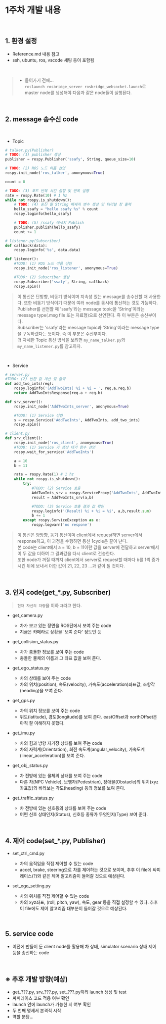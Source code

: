 # 1주차 개발 내용

<br>

## 1. 환경 설정

-   Reference.md 내용 참고
-   ssh, ubuntu, ros, vscode 세팅 등이 포함됨

<br>

> - 들어가기 전에...  
`roslaunch rosbridge_server rosbridge_websocket.launch`로 master node를 생성해야 다음과 같은 node들이 실행된다.

<br>

## 2. message 송수신 code

<br>

- Topic
```py
# talker.py(Publisher)
# TODO: (1) publisher 생성
publisher = rospy.Publisher('ssafy', String, queue_size=10)

# TODO: (2) ROS 노드 이름 선언
rospy.init_node('ros_talker', anonymous=True)    

count = 0

# TODO: (3) 코드 반복 시간 설정 및 반복 실행    
rate = rospy.Rate(10) # 1 hz
while not rospy.is_shutdown():
    # TODO: (4) 송신 될 String 메세지 변수 생성 및 터미널 창 출력 
    hello_ssafy = "hello ssafy %s" % count
    rospy.loginfo(hello_ssafy)

    # TODO: (5) /ssafy 메세지 Publish 
    publisher.publish(hello_ssafy)
    count += 1
```
```py
# listener.py(Subscriber)
def callback(data):
    rospy.loginfo('%s', data.data)

def listener():
    #TODO: (1) ROS 노드 이름 선언
    rospy.init_node('ros_listener', anonymous=True)

    #TODO: (2) Subscriber 생성
    rospy.Subscriber('ssafy', String, callback)
    rospy.spin()
```
> 이 통신은 단방향, 비동기 방식이며 지속성 있는 message를 송수신할 때 사용한다. 또한 비동기 방식이기 때문에 여러 node를 동시에 통신하는 것도 가능하다.  
Publisher를 선언할 때 'ssafy'라는 message topic을 'String'이라는 message type(.msg file 또는 자료형)으로 선언한다. 즉 이 부분은 송신부이다.  
Subscriber는 'ssafy'라는 message topic과 'String'이라는 message type을 구독하겠다는 뜻이다. 즉 이 부분은 수신부이다.  
더 자세한 Topic 통신 방식을 보려면 `my_name_talker.py`와 `my_name_listener.py`를 참고하자.

<br>

- Service
```py
# server.py
#TODO: (2) 반환 값 계산 및 출력
def add_two_ints(req):
    rospy.loginfo('(AddTwoInts) %i + %i = ', req.a,req.b)
    return AddTwoIntsResponse(req.a + req.b)

def srv_server():
    rospy.init_node('AddTwoInts_server', anonymous=True)

    #TODO: (1) Service 선언
    s = rospy.Service('AddTwoInts', AddTwoInts, add_two_ints)
    rospy.spin()
```
```py
# client.py
def srv_client():
    rospy.init_node('ros_client', anonymous=True)
    #TODO: (1) Service 가 생성 대기 함수 선언
    rospy.wait_for_service('AddTwoInts')

    a = 10
    b = 11

    rate = rospy.Rate(1) # 1 hz
    while not rospy.is_shutdown():
        try:
            #TODO: (2) Service 호출
            AddTwoInts_srv = rospy.ServiceProxy('AddTwoInts', AddTwoInts)
            result = AddTwoInts_srv(a,b)

            #TODO: (3) Service 호출 결과 값 확인
            rospy.loginfo('(Result) %i + %i = %i', a,b,result.sum)
            b += 1
        except rospy.ServiceException as e:
            rospy.logwarn('no respone')
```
> 이 통신은 양방향, 동기 통신이며 client에서 request하면 server에서 response하고, 이 과정을 수행하면 통신 1cycle은 끝이 난다.  
본 code는 client에서 a = 10, b = 11이란 값을 server에 전달하고 server에서 이 두 값을 더하여 그 결과값을 다시 client로 전송한다.  
또한 node가 꺼질 때까지 client에서 server로 request할 때마다 b를 1씩 증가시킨 뒤에 보내서 더한 값이 21, 22, 23 ...과 같이 될 것이다.

<br>

## 3. 인지 code(get_*.py, Subscriber)
> `현재 자신의 차량`을 이하 `차`라고 한다.
- get_camera.py  
    - 차가 보고 있는 장면을 ROS단에서 보여 주는 code
    - 지금은 카메라로 상황을 '보여 준다' 정도인 듯  

- get_collision_status.py
    - 차가 충돌한 정보를 보여 주는 code
    - 충돌한 물체의 이름과 그 좌표 값을 보여 준다.

- get_ego_status.py
    - 차의 상태를 보여 주는 code
    - 차의 위치(position), 속도(velocity), 가속도(acceleration)좌표값, 조향각(heading)을 보여 준다.

- get_gps.py
    - 차의 위치 정보를 보여 주는 code
    - 위도(latitude), 경도(longitude)를 보여 준다. eastOffset과 northOffset은 아직 잘 이해하지 못했다.

- get_imu.py
    - 차의 힘과 방향 자기장 상태를 보여 주는 code
    - 차의 자력계(Orientation), 회전 속도계(angular_velocity), 가속도계(linear_acceleration)를 보여 준다.

- get_obj_status.py
    - 차 전방에 있는 물체의 상태를 보여 주는 code
    - 다른 차(NPC Vehicle), 보행자(Pedestrian), 장애물(Obstacle)의 위치(xyz 좌표값)와 바라보는 각도(heading) 등의 정보를 보여 준다.

- get_traffic_status.py
    - 차 전방에 있는 신호등의 상태를 보여 주는 code
    - 어떤 신호 상태인지(Status), 신호등 종류가 무엇인지(Type) 보여 준다.

<br>

## 4. 제어 code(set_*.py, Publisher)
- set_ctrl_cmd.py
    - 차의 움직임을 직접 제어할 수 있는 code
    - accel, brake, steering으로 차를 제어하는 것으로 보이며, 추후 이 file에 싸피레이스(?)와 같은 제어 알고리즘이 들어갈 것으로 예상된다.

- set_ego_setting.py
    - 차의 위치를 직접 제어할 수 있는 code
    - 차의 xyz좌표, (roll, pitch, yaw), 속도, gear 등을 직접 설정할 수 있다. 추후 이 file에도 제어 알고리즘 대부분이 들어갈 것으로 예상된다.

<br>

## 5. service code
- 이전에 만들어 둔 client node를 활용해 차 상태, simulator scenario 상태 제어 등을 송신하는 code

<br>

## ※ 추후 개발 방향(예상)
- get_???.py, srv_???.py, set_???.py끼리 launch 생성 및 test
- 싸피레이스 코드 적용 여부 확인
- launch 안에 launch가 가능한 지 여부 확인
- 두 번째 명세서 본격적 시작
- 역할 분담...